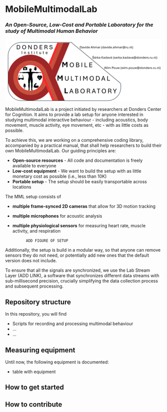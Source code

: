 # MobileMultimodalLab
### *An Open-Source, Low-Cost and Portable Laboratory for the study of Multimodal Human Behavior*

![Mobile Multimodal Lab Logo](Donders_MML_LOGO.png)

MobileMultimodalLab is a project initiated by researchers at Donders Center for Cognition. It aims to provide a lab setup for anyone interested in studying multimodal interactive behaviour - including acoustics, body movement, muscle activity, eye movement, etc - with as little costs as possible. 

To achieve this, we are working on a comprehensive coding library, accompanied by a practical manual, that shall help researchers to build their own MobileMultimodalLab. Our guiding principles are:
- **Open-source resources** - All code and documentation is freely available to everyone
- **Low-cost equipment** - We want to build the setup with as little monetary cost as possible (i.e., less than 10K)
- **Portable setup** - The setup should be easily transportable across locations

The MML setup consists of
- **multiple frame-synced 2D cameras** that allow for 3D motion tracking
- **multiple microphones** for acoustic analysis
- **multiple physiological sensors** for measuring heart rate, muscle activity, and respiration


            ADD FIGURE OF SETUP

Additionally, the setup is build in a modular way, so that anyone can remove sensors they do not need, or potentially add new ones that the default version does not include.

To ensure that all the signals are synchronized, we use the Lab Stream Layer (ADD LINK), a software that synchronizes different data streams with sub-millisecond precision, crucially simplifying the data collection process and subsequent processing.

## Repository structure

In this repository, you will find
- Scripts for recording and processing multimodal behaviour
- ...
- ...

## Measuring equipment
Until now, the following equipment is documented:
- table with equipment

## How to get started

## How to contribute